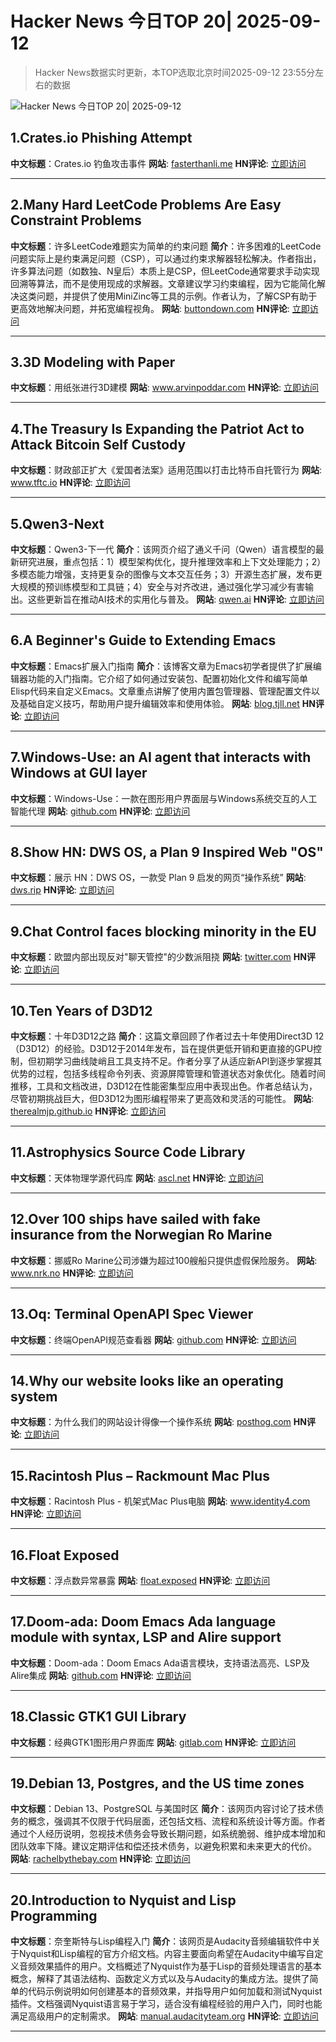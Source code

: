# Hacker News 今日TOP 20| 2025-09-12

> Hacker News数据实时更新，本TOP选取北京时间2025-09-12 23:55分左右的数据

![Hacker News 今日TOP 20| 2025-09-12](https://img.chuhaix.com/2024/0910_imageFile-1665440404179-628424718_1725901191.png)

## 1.Crates.io Phishing Attempt
**中文标题**：Crates.io 钓鱼攻击事件
**网站**:  <a href='https://fasterthanli.me/articles/crates-io-phishing-attempt' target='_blank' rel='nofollow'>fasterthanli.me</a>
**HN评论**:  <a href='https://news.ycombinator.com/item?id=45222772&utm_source=www.chuhaix.com' target='_blank' rel='nofollow'>立即访问</a>

---

## 2.Many Hard LeetCode Problems Are Easy Constraint Problems
**中文标题**：许多LeetCode难题实为简单的约束问题
**简介**：许多困难的LeetCode问题实际上是约束满足问题（CSP），可以通过约束求解器轻松解决。作者指出，许多算法问题（如数独、N皇后）本质上是CSP，但LeetCode通常要求手动实现回溯等算法，而不是使用现成的求解器。文章建议学习约束编程，因为它能简化解决这类问题，并提供了使用MiniZinc等工具的示例。作者认为，了解CSP有助于更高效地解决问题，并拓宽编程视角。
**网站**:  <a href='https://buttondown.com/hillelwayne/archive/many-hard-leetcode-problems-are-easy-constraint/' target='_blank' rel='nofollow'>buttondown.com</a>
**HN评论**:  <a href='https://news.ycombinator.com/item?id=45222695&utm_source=www.chuhaix.com' target='_blank' rel='nofollow'>立即访问</a>

---

## 3.3D Modeling with Paper
**中文标题**：用纸张进行3D建模
**网站**:  <a href='https://www.arvinpoddar.com/blog/3d-modeling-with-paper' target='_blank' rel='nofollow'>www.arvinpoddar.com</a>
**HN评论**:  <a href='https://news.ycombinator.com/item?id=45222369&utm_source=www.chuhaix.com' target='_blank' rel='nofollow'>立即访问</a>

---

## 4.The Treasury Is Expanding the Patriot Act to Attack Bitcoin Self Custody
**中文标题**：财政部正扩大《爱国者法案》适用范围以打击比特币自托管行为
**网站**:  <a href='https://www.tftc.io/treasury-iexpanding-patriot-act/' target='_blank' rel='nofollow'>www.tftc.io</a>
**HN评论**:  <a href='https://news.ycombinator.com/item?id=45221274&utm_source=www.chuhaix.com' target='_blank' rel='nofollow'>立即访问</a>

---

## 5.Qwen3-Next
**中文标题**：Qwen3-下一代
**简介**：该网页介绍了通义千问（Qwen）语言模型的最新研究进展，重点包括：1）模型架构优化，提升推理效率和上下文处理能力；2）多模态能力增强，支持更复杂的图像与文本交互任务；3）开源生态扩展，发布更大规模的预训练模型和工具链；4）安全与对齐改进，通过强化学习减少有害输出。这些更新旨在推动AI技术的实用化与普及。
**网站**:  <a href='https://qwen.ai/blog?id=4074cca80393150c248e508aa62983f9cb7d27cd&from=research.latest-advancements-list' target='_blank' rel='nofollow'>qwen.ai</a>
**HN评论**:  <a href='https://news.ycombinator.com/item?id=45219228&utm_source=www.chuhaix.com' target='_blank' rel='nofollow'>立即访问</a>

---

## 6.A Beginner's Guide to Extending Emacs
**中文标题**：Emacs扩展入门指南
**简介**：该博客文章为Emacs初学者提供了扩展编辑器功能的入门指南。它介绍了如何通过安装包、配置初始化文件和编写简单Elisp代码来自定义Emacs。文章重点讲解了使用内置包管理器、管理配置文件以及基础自定义技巧，帮助用户提升编辑效率和使用体验。
**网站**:  <a href='https://blog.tjll.net/a-beginners-guide-to-extending-emacs/' target='_blank' rel='nofollow'>blog.tjll.net</a>
**HN评论**:  <a href='https://news.ycombinator.com/item?id=45223239&utm_source=www.chuhaix.com' target='_blank' rel='nofollow'>立即访问</a>

---

## 7.Windows-Use: an AI agent that interacts with Windows at GUI layer
**中文标题**：Windows-Use：一款在图形用户界面层与Windows系统交互的人工智能代理
**网站**:  <a href='https://github.com/CursorTouch/Windows-Use' target='_blank' rel='nofollow'>github.com</a>
**HN评论**:  <a href='https://news.ycombinator.com/item?id=45175982&utm_source=www.chuhaix.com' target='_blank' rel='nofollow'>立即访问</a>

---

## 8.Show HN: DWS OS, a Plan 9 Inspired Web "OS"
**中文标题**：展示 HN：DWS OS，一款受 Plan 9 启发的网页“操作系统”
**网站**:  <a href='https://dws.rip' target='_blank' rel='nofollow'>dws.rip</a>
**HN评论**:  <a href='https://news.ycombinator.com/item?id=45223053&utm_source=www.chuhaix.com' target='_blank' rel='nofollow'>立即访问</a>

---

## 9.Chat Control faces blocking minority in the EU
**中文标题**：欧盟内部出现反对"聊天管控"的少数派阻挠
**网站**:  <a href='https://twitter.com/TutaPrivacy/status/1966384776883142661' target='_blank' rel='nofollow'>twitter.com</a>
**HN评论**:  <a href='https://news.ycombinator.com/item?id=45221580&utm_source=www.chuhaix.com' target='_blank' rel='nofollow'>立即访问</a>

---

## 10.Ten Years of D3D12
**中文标题**：十年D3D12之路
**简介**：这篇文章回顾了作者过去十年使用Direct3D 12（D3D12）的经验。D3D12于2014年发布，旨在提供更低开销和更直接的GPU控制，但初期学习曲线陡峭且工具支持不足。作者分享了从适应新API到逐步掌握其优势的过程，包括多线程命令列表、资源屏障管理和管道状态对象优化。随着时间推移，工具和文档改进，D3D12在性能密集型应用中表现出色。作者总结认为，尽管初期挑战巨大，但D3D12为图形编程带来了更高效和灵活的可能性。
**网站**:  <a href='https://therealmjp.github.io/posts/ten-years-of-d3d12/' target='_blank' rel='nofollow'>therealmjp.github.io</a>
**HN评论**:  <a href='https://news.ycombinator.com/item?id=45175099&utm_source=www.chuhaix.com' target='_blank' rel='nofollow'>立即访问</a>

---

## 11.Astrophysics Source Code Library
**中文标题**：天体物理学源代码库
**网站**:  <a href='http://ascl.net/' target='_blank' rel='nofollow'>ascl.net</a>
**HN评论**:  <a href='https://news.ycombinator.com/item?id=45220843&utm_source=www.chuhaix.com' target='_blank' rel='nofollow'>立即访问</a>

---

## 12.Over 100 ships have sailed with fake insurance from the Norwegian Ro Marine
**中文标题**：挪威Ro Marine公司涉嫌为超过100艘船只提供虚假保险服务。
**网站**:  <a href='https://www.nrk.no/vestland/xl/over-100-ships-have-sailed-without-legitimate-insurance-from-the-norwegian-company-ro-marine-1.17565216' target='_blank' rel='nofollow'>www.nrk.no</a>
**HN评论**:  <a href='https://news.ycombinator.com/item?id=45221996&utm_source=www.chuhaix.com' target='_blank' rel='nofollow'>立即访问</a>

---

## 13.Oq: Terminal OpenAPI Spec Viewer
**中文标题**：终端OpenAPI规范查看器
**网站**:  <a href='https://github.com/plutov/oq' target='_blank' rel='nofollow'>github.com</a>
**HN评论**:  <a href='https://news.ycombinator.com/item?id=45222799&utm_source=www.chuhaix.com' target='_blank' rel='nofollow'>立即访问</a>

---

## 14.Why our website looks like an operating system
**中文标题**：为什么我们的网站设计得像一个操作系统
**网站**:  <a href='https://posthog.com/blog/why-os' target='_blank' rel='nofollow'>posthog.com</a>
**HN评论**:  <a href='https://news.ycombinator.com/item?id=45217269&utm_source=www.chuhaix.com' target='_blank' rel='nofollow'>立即访问</a>

---

## 15.Racintosh Plus – Rackmount Mac Plus
**中文标题**：Racintosh Plus - 机架式Mac Plus电脑
**网站**:  <a href='http://www.identity4.com/2025-racintosh-plus/' target='_blank' rel='nofollow'>www.identity4.com</a>
**HN评论**:  <a href='https://news.ycombinator.com/item?id=45174366&utm_source=www.chuhaix.com' target='_blank' rel='nofollow'>立即访问</a>

---

## 16.Float Exposed
**中文标题**：浮点数异常暴露
**网站**:  <a href='https://float.exposed/' target='_blank' rel='nofollow'>float.exposed</a>
**HN评论**:  <a href='https://news.ycombinator.com/item?id=45217415&utm_source=www.chuhaix.com' target='_blank' rel='nofollow'>立即访问</a>

---

## 17.Doom-ada: Doom Emacs Ada language module with syntax, LSP and Alire support
**中文标题**：Doom-ada：Doom Emacs Ada语言模块，支持语法高亮、LSP及Alire集成
**网站**:  <a href='https://github.com/tomekw/doom-ada' target='_blank' rel='nofollow'>github.com</a>
**HN评论**:  <a href='https://news.ycombinator.com/item?id=45222993&utm_source=www.chuhaix.com' target='_blank' rel='nofollow'>立即访问</a>

---

## 18.Classic GTK1 GUI Library
**中文标题**：经典GTK1图形用户界面库
**网站**:  <a href='https://gitlab.com/robinrowe/gtk1' target='_blank' rel='nofollow'>gitlab.com</a>
**HN评论**:  <a href='https://news.ycombinator.com/item?id=45167680&utm_source=www.chuhaix.com' target='_blank' rel='nofollow'>立即访问</a>

---

## 19.Debian 13, Postgres, and the US time zones
**中文标题**：Debian 13、PostgreSQL 与美国时区
**简介**：该网页内容讨论了技术债务的概念，强调其不仅限于代码层面，还包括文档、流程和系统设计等方面。作者通过个人经历说明，忽视技术债务会导致长期问题，如系统脆弱、维护成本增加和团队效率下降。建议定期评估和偿还技术债务，以避免积累和未来更大的代价。
**网站**:  <a href='https://rachelbythebay.com/w/2025/09/11/debtz/' target='_blank' rel='nofollow'>rachelbythebay.com</a>
**HN评论**:  <a href='https://news.ycombinator.com/item?id=45218111&utm_source=www.chuhaix.com' target='_blank' rel='nofollow'>立即访问</a>

---

## 20.Introduction to Nyquist and Lisp Programming
**中文标题**：奈奎斯特与Lisp编程入门
**简介**：该网页是Audacity音频编辑软件中关于Nyquist和Lisp编程的官方介绍文档。内容主要面向希望在Audacity中编写自定义音频效果插件的用户。文档概述了Nyquist作为基于Lisp的音频处理语言的基本概念，解释了其语法结构、函数定义方式以及与Audacity的集成方法。提供了简单的代码示例说明如何创建基本的音频效果，并指导用户如何加载和测试Nyquist插件。文档强调Nyquist语言易于学习，适合没有编程经验的用户入门，同时也能满足高级用户的定制需求。
**网站**:  <a href='https://manual.audacityteam.org/man/introduction_to_nyquist_and_lisp_programming.html' target='_blank' rel='nofollow'>manual.audacityteam.org</a>
**HN评论**:  <a href='https://news.ycombinator.com/item?id=45173100&utm_source=www.chuhaix.com' target='_blank' rel='nofollow'>立即访问</a>

---

